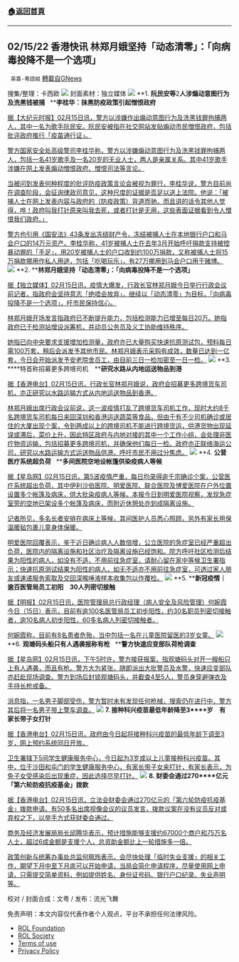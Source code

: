 ###  [:house:返回首頁](https://github.com/ourhimalayas/txt)
---


## 02/15/22 香港快讯 林郑月娥坚持「动态清零」：「向病毒投降不是一个选项」
` 英喜-粵語組` [轉載自GNews](https://gnews.org/zh-hans/2009014/)

搜集/整理：卡西欧
![](https://assets.gnews.org/wp-content/uploads/2022/02/0215fenmian.jpg)
封面素材：独立媒体
![](https://assets.gnews.org/wp-content/uploads/2022/02/2022-02-15-1.png)
**1. ****阮民安等****2****人涉煽动意图行为及洗黑钱被捕****   ****李桂华：抹黑防疫政策引起憎恨政府**

[据【大纪元时报】02月15日讯，警方以涉嫌作出煽动意图行为及洗黑钱罪拘捕两人，其中一名为歌手阮民安。阮民安被指在社交网站发贴煽动市民憎恨政府，包括批评政府推行「疫苗通行证」。](https://hk.epochtimes.com/news/2022-02-15/4287343)

[警方国家安全处高级警司李桂华称，警方以涉嫌煽动意图行为及洗黑钱罪拘捕两人，包括一名41岁歌手及一名20岁的无业人士，两人是亲属关系。其中41岁歌手涉嫌在网上发表煽动憎恨政府、憎恨司法等言论。](https://hk.epochtimes.com/news/2022-02-15/4287343)

[当被问到发表何种程度的批评防疫政策言论会被视为罪行，李桂华说，警方目前尚在调查阶段，会征询律政司意见，这种尺度的证据是否足以送上法院。他说：「被捕人士在网上发表内容与政府的（防疫政策）背道而驰，而且讲的话令其他人觉得，哗！政府叫我打针原来叫我去死，或者打针是无用，这些表面证据看到令人憎恨我们政府。」](https://hk.epochtimes.com/news/2022-02-15/4287343)

[警方也引用《国安法》43条发出冻结财产令，冻结被捕人士在本地银行户口和马会户口的14万元资产。李桂华称，41岁被捕人士在去年3月开始呼吁捐款支持被控暴动罪的「手足」，用20岁被捕人士的户口收到约100万捐款，又称被捕人士将15万捐款挪用作私人用途，包括「吃喝玩乐」，有27万挪用到马会户口用于赌博。](https://hk.epochtimes.com/news/2022-02-15/4287343)
![](https://assets.gnews.org/wp-content/uploads/2022/02/2022-02-15-2.png)
**2. ****林郑月娥坚持「动态清零」：「向病毒投降不是一个选项」**

[据【独立媒体】02月15日讯，疫情大爆发，行政长官林郑月娥今日举行行政会议前记者，指政府会坚持意志「绝唔会放弃」，继续以「动态清零」为目标，「向病毒投降不是一个选项」，吁市民保持信心。](https://www.inmediahk.net/node/政經/林鄭月娥堅持「動態清零」：「向病毒投降唔係一個選項」)

[林郑月娥开场发言指政府已不断提升能力，包括检测能力已增至每日20万。她指政府已于检测站增设派筹机，并动员公务员及义工协助维持秩序。](https://www.inmediahk.net/node/政經/林鄭月娥堅持「動態清零」：「向病毒投降唔係一個選項」)

[她指已向中央要求支援增加检测量，政府亦已大量购买快速抗原测试包，预料每日需100万套，稍后会派发予其他市民。林郑月娥表示采购有成效，数量已达到一亿套，今日会开始派发予安老院舍员工，由目前三日一检加密至一日一检。](https://www.inmediahk.net/node/政經/林鄭月娥堅持「動態清零」：「向病毒投降唔係一個選項」)
![](https://assets.gnews.org/wp-content/uploads/2022/02/2022-02-15-3.png)
**3. ****特首称招募更多跨境司机　****研究水路从内地运送物品到港**

[据【香港电台】02月15日讯，行政长官林郑月娥说，政府会招募更多跨境货车司机，亦正研究以水路运输方式从内地运送物品到香港。](https://news.rthk.hk/rthk/ch/component/k2/1633770-20220215.htm)

[林郑月娥出席行政会议前说，这一波疫情打乱了跨境货车司机工作，现时大约8千名跨境货车司机每日来回深圳和香港运送蔬菜等食品，但由于有不少司机确诊或居住的大厦出现个案，令到两成以上的跨境司机不能进行跨境货运，供港货物出现延误或滞后，菜价上升，因此特区政府与内地对接的其中一个工作小组，会处理非医疗物资运输，包括招募更多跨境司机，并确保他们每日一检。政府亦正联络海运公司，研究以水路运输方式运送物品供港，呼吁市民不用过分焦虑。](https://news.rthk.hk/rthk/ch/component/k2/1633770-20220215.htm)
![](https://assets.gnews.org/wp-content/uploads/2022/02/2022-02-15-4.png)
**4. ****公营医疗系统超负荷****   ****多间医院空地设帐篷供染疫病人等候**

[据【星岛网】02月15日讯，第5波疫情严重，每日均录得逾千宗确诊个案，公营医疗系统超出负荷，其中伊利沙伯医院、明爱医院、联合医院及博爱医院在户外位置设置多个帐篷及病床，供大批染疫病人等候。本报今日到明爱医院视察，发现急症室旁的空地已架设多个帐篷及病床，而附近休憩处亦划成隔离设施。](https://std.stheadline.com/realtime/article/1808885/即時-港聞-疫情消息-公營醫療系統超負荷-多間醫院空地設帳篷供染疫病人等候)

[记者所见，多名长者安排在病床上等候，其间医护人员悉心照顾，另外有家长用保温暖毡包裹儿童身体保暖。](https://std.stheadline.com/realtime/article/1808885/即時-港聞-疫情消息-公營醫療系統超負荷-多間醫院空地設帳篷供染疫病人等候)

[明爱医院回覆表示，鉴于近日确诊病人人数倍增，公立医院的急症室已经严重超出负荷，医院内的隔离设施和社区治疗及隔离设施已经饱和。院方呼吁社区检测后结果为阳性的病人，如没有不适，不用前往急症室，请耐心留在家中等候卫生署指示；快速抗原测试结果为阳性的病人，如无不适亦不用前往急症室，可透过家人朋友或速递服务索取及交回深喉唾液样本收集包以作覆检。](https://std.stheadline.com/realtime/article/1808885/即時-港聞-疫情消息-公營醫療系統超負荷-多間醫院空地設帳篷供染疫病人等候)
![](https://assets.gnews.org/wp-content/uploads/2022/02/2022-02-15-5.png)
**5. ****新冠疫情｜逾百医管局员工初阳　****30****人列密切接触**

[据【明报】02月15日讯，医院管理局总行政经理（病人安全及风险管理）何婉霞今日（15日）表示，目前有逾100名医管局员工初步阳性，约30名职员列密切接触者，逾10名病人初步阳性，60多名病人列密切接触者。](https://news.mingpao.com/ins/港聞/article/20220215/s00001/1644916145787/新冠疫情-逾百醫管局員工初陽-30人列密切接觸)

[何婉霞称，目前有8名患者危殆，当中包括一名在儿童医院留医的3岁女童。](https://news.mingpao.com/ins/港聞/article/20220215/s00001/1644916145787/新冠疫情-逾百醫管局員工初陽-30人列密切接觸)
![](https://assets.gnews.org/wp-content/uploads/2022/02/2022-02-15-6.png)
**6. ****观塘码头船只有人遇袭报称有枪****   ****警方快速应变部队荷枪调查**

[据【星岛网】02月15日讯，下午5时许，警方接获报案，指观塘码头对开一艘船只上有人遇袭，而且有枪。警方大为紧张，随即派出大批警员及水警，快速应变部队亦赶赴现场调查。警方到场后封锁观塘码头，并截查4至5人，警员身穿避弹衣及手持长枪戒备。](https://std.stheadline.com/realtime/article/1808878/即時-港聞-兩黑幫疑爭觀塘碼頭泊位釀毆鬥-警拘至少8人)

[消息指，一名男子脚部受伤，警方暂时未有发现任何枪械，搜索仍在进行中，警方其后将一名男子带上警车调查。](https://std.stheadline.com/realtime/article/1808878/即時-港聞-兩黑幫疑爭觀塘碼頭泊位釀毆鬥-警拘至少8人)
![](https://assets.gnews.org/wp-content/uploads/2022/02/2022-02-15-7.png)
**7. ****接种科兴疫苗最低年龄降至****3****岁　有家长带子女打针**

[据【香港电台】02月15日讯，政府由今日起将接种科兴疫苗的最低年龄下调至3岁，网上预约系统同日开放。](https://news.rthk.hk/rthk/ch/component/k2/1633853-20220215.htm)

[卫生署辖下5间学生健康服务中心，今日起为3岁或以上儿童接种科兴疫苗。其中，位于沙田和屯门的学生健康服务中心，有家长带子女来打针，有家长表示，为免子女受感染后出现重症，因此选择尽早打针。](https://news.rthk.hk/rthk/ch/component/k2/1633853-20220215.htm)
![](https://assets.gnews.org/wp-content/uploads/2022/02/2022-02-15-8.png)
**8. ****财委会通过****270****亿元「第六轮防疫抗疫基金」拨款**

[据【香港电台】02月15日讯，立法会财委会通过270亿元的「第六轮防疫抗疫基金」拨款申请。有50多名出席视像会议的议员发言，拨款议案在没有议员反对或弃权之下，以举手方式获财委会通过。](https://news.rthk.hk/rthk/ch/component/k2/1633864-20220215.htm)

[商务及经济发展局局长邱腾华表示，预计措施能够支援约67000个商户和75万名人士，超过6成金额是支援个人，总资助金额比上一轮措施多一倍。](https://news.rthk.hk/rthk/ch/component/k2/1633864-20220215.htm)

[政策创新与统筹办事处总监何珮玲表示，会尽快处理「临时失业支援」的相关工作，期望下月中至下月底可以开始申请，当局会简化申请程序，尽量使用网上申请，只需提交简单资料，例如提供姓名、身份证号码、银行户口纪录、失业声明等。](https://news.rthk.hk/rthk/ch/component/k2/1633864-20220215.htm)

校对 / 封面合成：文粤 / 发布：流光飞舞

 

免责声明：本文内容仅代表作者个人观点，平台不承担任何法律风险。

- [ROL Foundation](https://rolfoundation.org/)
- [ROL Society](https://rolsociety.org/)
- [Terms of use](https://gnews.org/terms-of-use-3/)
- [Privacy Policy](https://gnews.org/privacy-policy/)
